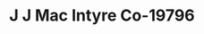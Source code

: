 ---
f_zip-code: 95376
f_state-code: CA
title: J J Mac Intyre Co-19796
f_phone: 209-833-1200
f_city-only: Tracy
f_address: 140 East Grant Line Road Tracy
f_location-unique-id: '19796'
slug: j-j-mac-intyre-co-19796
updated-on: '2024-05-30T13:46:58.046Z'
created-on: '2024-05-30T13:36:59.803Z'
published-on: '2024-05-30T13:54:32.469Z'
f_city-state: cms/city/tracy-ca.md
f_company: cms/company/j-j-mac-intyre-co.md
f_state: cms/state/california.md
layout: '[payday-loan].html'
tags: payday-loan
---